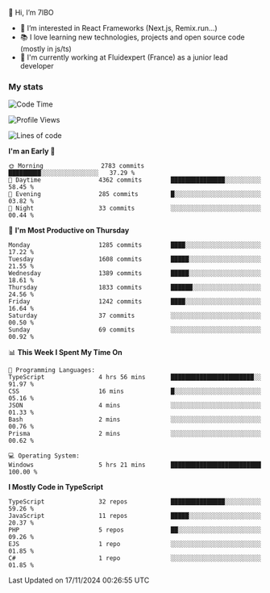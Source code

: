 👋 Hi, I’m 7IBO

- 👀 I’m interested in React Frameworks (Next.js, Remix.run...)
- 📚 I love learning new technologies, projects and open source code (mostly in js/ts)
- 💼 I'm currently working at Fluidexpert (France) as a junior lead developer

### My stats
<!--START_SECTION:waka-->
![Code Time](http://img.shields.io/badge/Code%20Time-843%20hrs%2034%20mins-blue)

![Profile Views](http://img.shields.io/badge/Profile%20Views-0-blue)

![Lines of code](https://img.shields.io/badge/From%20Hello%20World%20I%27ve%20Written-7.9%20million%20lines%20of%20code-blue)

**I'm an Early 🐤** 

```text
🌞 Morning                2783 commits        █████████░░░░░░░░░░░░░░░░   37.29 % 
🌆 Daytime                4362 commits        ███████████████░░░░░░░░░░   58.45 % 
🌃 Evening                285 commits         █░░░░░░░░░░░░░░░░░░░░░░░░   03.82 % 
🌙 Night                  33 commits          ░░░░░░░░░░░░░░░░░░░░░░░░░   00.44 % 
```
📅 **I'm Most Productive on Thursday** 

```text
Monday                   1285 commits        ████░░░░░░░░░░░░░░░░░░░░░   17.22 % 
Tuesday                  1608 commits        █████░░░░░░░░░░░░░░░░░░░░   21.55 % 
Wednesday                1389 commits        █████░░░░░░░░░░░░░░░░░░░░   18.61 % 
Thursday                 1833 commits        ██████░░░░░░░░░░░░░░░░░░░   24.56 % 
Friday                   1242 commits        ████░░░░░░░░░░░░░░░░░░░░░   16.64 % 
Saturday                 37 commits          ░░░░░░░░░░░░░░░░░░░░░░░░░   00.50 % 
Sunday                   69 commits          ░░░░░░░░░░░░░░░░░░░░░░░░░   00.92 % 
```


📊 **This Week I Spent My Time On** 

```text
💬 Programming Languages: 
TypeScript               4 hrs 56 mins       ███████████████████████░░   91.97 % 
CSS                      16 mins             █░░░░░░░░░░░░░░░░░░░░░░░░   05.16 % 
JSON                     4 mins              ░░░░░░░░░░░░░░░░░░░░░░░░░   01.33 % 
Bash                     2 mins              ░░░░░░░░░░░░░░░░░░░░░░░░░   00.76 % 
Prisma                   2 mins              ░░░░░░░░░░░░░░░░░░░░░░░░░   00.62 % 

💻 Operating System: 
Windows                  5 hrs 21 mins       █████████████████████████   100.00 % 
```

**I Mostly Code in TypeScript** 

```text
TypeScript               32 repos            ███████████████░░░░░░░░░░   59.26 % 
JavaScript               11 repos            █████░░░░░░░░░░░░░░░░░░░░   20.37 % 
PHP                      5 repos             ██░░░░░░░░░░░░░░░░░░░░░░░   09.26 % 
EJS                      1 repo              ░░░░░░░░░░░░░░░░░░░░░░░░░   01.85 % 
C#                       1 repo              ░░░░░░░░░░░░░░░░░░░░░░░░░   01.85 % 
```




 Last Updated on 17/11/2024 00:26:55 UTC
<!--END_SECTION:waka-->
